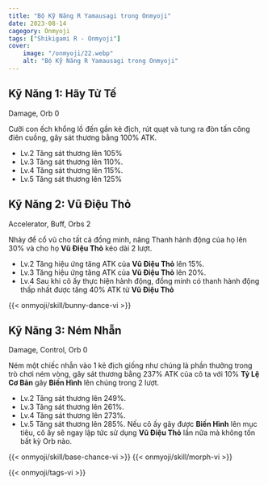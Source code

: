 ```yaml
---
title: "Bộ Kỹ Năng R Yamausagi trong Onmyoji"
date: 2023-08-14   
cagegory: Onmyoji
tags: ["Shikigami R - Onmyoji"]
cover:
    image: "/onmyoji/22.webp" 
    alt: "Bộ Kỹ Năng R Yamausagi trong Onmyoji"  
---
```


## Kỹ Năng 1: Hãy Tử Tế
Damage, Orb 0

Cưỡi con ếch khổng lồ đến gần kẻ địch, rút ​​quạt và tung ra đòn tấn công điên cuồng, gây sát thương bằng 100% ATK.

- Lv.2 Tăng sát thương lên 105%
- Lv.3 Tăng sát thương lên 110%.
- Lv.4 Tăng sát thương lên 115%.
- Lv.5 Tăng sát thương lên 125%

## Kỹ Năng 2: Vũ Điệu Thỏ
Accelerator, Buff, Orbs 2 

Nhảy để cổ vũ cho tất cả đồng minh, nâng Thanh hành động của họ lên 30% và cho họ **Vũ Điệu Thỏ** kéo dài 2 lượt.

- Lv.2 Tăng hiệu ứng tăng ATK của **Vũ Điệu Thỏ** lên 15%.
- Lv.3 Tăng hiệu ứng tăng ATK của **Vũ Điệu Thỏ** lên 20%.
- Lv.4 Sau khi cô ấy thực hiện hành động, đồng minh có thanh hành động thấp nhất được tăng 40% ATK từ **Vũ Điệu Thỏ**
 
{{< onmyoji/skill/bunny-dance-vi >}} 
  
## Kỹ Năng 3: Ném Nhẫn
Damage, Control, Orb 0

Ném một chiếc nhẫn vào 1 kẻ địch giống như chúng là phần thưởng trong trò chơi ném vòng, gây sát thương bằng 237% ATK của cô ta với 10% **Tỷ Lệ Cơ Bản** gây **Biến Hình** lên chúng trong 2 lượt.

- Lv.2 Tăng sát thương lên 249%.
- Lv.3 Tăng sát thương lên 261%.
- Lv.4 Tăng sát thương lên 273%.
- Lv.5 Tăng sát thương lên 285%. Nếu cô ấy gây được **Biến Hình** lên mục tiêu, cô ấy sẽ ngay lập tức sử dụng **Vũ Điệu Thỏ** lần nữa mà không tốn bất kỳ Orb nào.

{{< onmyoji/skill/base-chance-vi >}}
{{< onmyoji/skill/morph-vi >}}

{{< onmyoji/tags-vi >}}